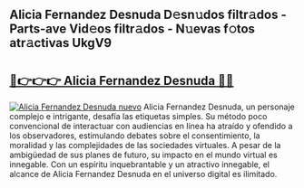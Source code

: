## Alicia Fernandez Desnuda D𝚎sn𝚞dos filtr𝚊dos - Parts-ave Vid𝚎os filtr𝚊dos - N𝚞evas f𝚘tos atr𝚊ctivas UkgV9

# <h2><a href="http://mb683ln.tromn.icu/?c=Alicia+Fernandez+Desnuda">🔗👉👉👉 Alicia Fernandez Desnuda 🔗🔗</a></h2>

[![Alicia Fernandez Desnuda nuevo](https://i.imgur.com/pEAQMta.gif)](http://mb683ln.tromn.icu/?c=Alicia+Fernandez+Desnuda)
Alicia Fernandez Desnuda, un personaje complejo e intrigante, desafía las etiquetas simples. Su método poco convencional de interactuar con audiencias en línea ha atraído y ofendido a los observadores, estimulando debates sobre el consentimiento, la moralidad y las complejidades de las sociedades virtuales. A pesar de la ambigüedad de sus planes de futuro, su impacto en el mundo virtual es innegable. Con un espíritu inquebrantable y un atractivo innegable, el alcance de Alicia Fernandez Desnuda en el universo digital es ilimitado.
